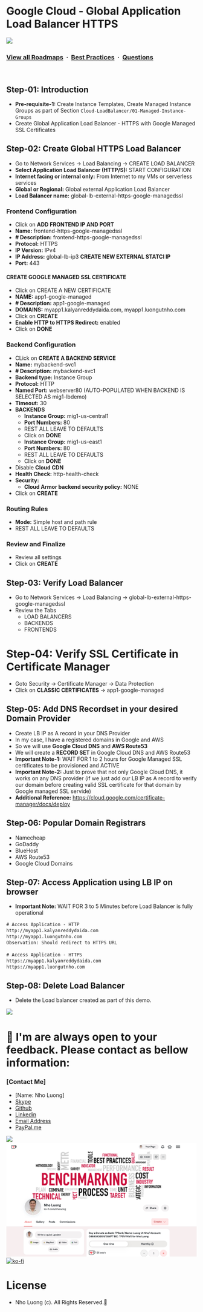# Google Cloud - Global Application Load Balancer HTTPS

![](https://i.imgur.com/waxVImv.png)
### [View all Roadmaps](https://github.com/nholuongut/all-roadmaps) &nbsp;&middot;&nbsp; [Best Practices](https://github.com/nholuongut/all-roadmaps/blob/main/public/best-practices/) &nbsp;&middot;&nbsp; [Questions](https://www.linkedin.com/in/nholuong/)
<br/>

## Step-01: Introduction
- **Pre-requisite-1:** Create Instance Templates, Create Managed Instance Groups as part of Section `Cloud-LoadBalancer/01-Managed-Instance-Groups`
- Create Global Application Load Balancer - HTTPS with Google Managed SSL Certificates

## Step-02: Create Global HTTPS Load Balancer
- Go to Network Services -> Load Balancing -> CREATE LOAD BALANCER
- **Select Application Load Balancer (HTTP/S):** START CONFIGURATION
- **Internet facing or internal only:** 
From Internet to my VMs or serverless services
- **Global or Regional:**
Global external Application Load Balancer
- **Load Balancer name:** global-lb-external-https-google-managedssl
### Frontend Configuration
- Click on **ADD FRONTEND IP AND PORT**
- **Name:** frontend-https-google-managedssl
- **# Description:** frontend-https-google-managedssl
- **Protocol:** HTTPS
- **IP Version:** IPv4
- **IP Address:** global-lb-ip3 **CREATE NEW EXTERNAL STATCI IP**
- **Port:** 443
#### CREATE GOOGLE MANAGED SSL CERTIFICATE
- Click on CREATE A NEW CERTIFICATE
- **NAME:** app1-google-managed
- **# Description:** app1-google-managed
- **DOMAINS:** myapp1.kalyanreddydaida.com, myapp1.luongutnho.com
- Click on **CREATE**
- **Enable HTTP to HTTPS Redirect:** enabled
- Click on **DONE**
### Backend Configuration
- CLick on **CREATE A BACKEND SERVICE**
- **Name:** mybackend-svc1
- **# Description:** mybackend-svc1
- **Backend type:** Instance Group
- **Protocol:** HTTP
- **Named Port:** webserver80 (AUTO-POPULATED WHEN BACKEND IS SELECTED AS mig1-lbdemo)
- **Timeout:** 30
- **BACKENDS**
  - **Instance Group:** mig1-us-central1
  - **Port Numbers:** 80
  - REST ALL LEAVE TO DEFAULTS
  - Click on **DONE**
  - **Instance Group:** mig1-us-east1
  - **Port Numbers:** 80
  - REST ALL LEAVE TO DEFAULTS
  - Click on **DONE**  
- Disable **Cloud CDN**
- **Health Check:** http-health-check
- **Security:**
  - **Cloud Armor backend security policy:** NONE
- Click on **CREATE**  
### Routing Rules
- **Mode:** Simple host and path rule
- REST ALL LEAVE TO DEFAULTS
### Review and Finalize
- Review all settings
- Click on **CREATE**


## Step-03: Verify Load Balancer
- Go to Network Services -> Load Balancing -> global-lb-external-https-google-managedssl
- Review the Tabs
  - LOAD BALANCERS 
  - BACKENDS
  - FRONTENDS

# Step-04: Verify SSL Certificate in Certificate Manager
- Goto Security -> Certificate Manager -> Data Protection 
- Click on **CLASSIC CERTIFICATES**  -> app1-google-managed

## Step-05: Add DNS Recordset in your desired Domain Provider
- Create LB IP as A record in your DNS Provider
- In my case, I have a registered domains in Google and AWS
- So we will use **Google Cloud DNS** and **AWS Route53**
- We will create a **RECORD SET** in Google Cloud DNS and AWS Route53
- **Important Note-1:** WAIT FOR 1 to 2 hours for Google Managed SSL certificates to be provisioned and ACTIVE
- **Important Note-2:** Just to prove that not only Google Cloud DNS, it works on any DNS provider (if we just add our LB IP as A record to verify our domain before creating valid SSL certificate for that domain by Google managed SSL servide)
- **Additional Reference:** https://cloud.google.com/certificate-manager/docs/deploy

## Step-06: Popular Domain Registrars
- Namecheap
- GoDaddy
- BlueHost
- AWS Route53
- Google Cloud Domains

## Step-07: Access Application using LB IP on browser
- **Important Note:** WAIT FOR 3 to 5 Minutes before Load Balancer is fully operational
```t
# Access Application - HTTP
http://myapp1.kalyanreddydaida.com
http://myapp1.luongutnho.com
Observation: Should redirect to HTTPS URL

# Access Application - HTTPS
https://myapp1.kalyanreddydaida.com
https://myapp1.luongutnho.com
```

## Step-08: Delete Load Balancer
- Delete the  Load balancer created as part of this demo.

![](https://i.i/Users/nholu/Documents/Donate.png/Users/nholu/Documents/Donate.pngmgur.com/waxVImv.png)
# 🚀 I'm are always open to your feedback.  Please contact as bellow information:
### [Contact Me]
* [Name: Nho Luong]
* [Skype](luongutnho_skype)
* [Github](https://github.com/nholuongut/)
* [Linkedin](https://www.linkedin.com/in/nholuong/)
* [Email Address](luongutnho@hotmail.com)
* [PayPal.me](https://www.paypal.com/paypalme/nholuongut)

![](https://i.imgur.com/waxVImv.png)
![](Donate.png)
[![ko-fi](https://ko-fi.com/img/githubbutton_sm.svg)](https://ko-fi.com/nholuong)

# License
* Nho Luong (c). All Rights Reserved.🌟